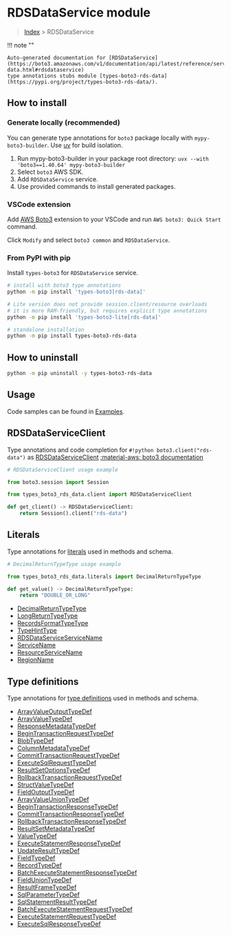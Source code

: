 #  RDSDataService module

> [Index](../README.md) > RDSDataService

!!! note ""

    Auto-generated documentation for [RDSDataService](https://boto3.amazonaws.com/v1/documentation/api/latest/reference/services/rds-data.html#rdsdataservice)
    type annotations stubs module [types-boto3-rds-data](https://pypi.org/project/types-boto3-rds-data/).

## How to install

### Generate locally (recommended)

You can generate type annotations for `boto3` package locally with `mypy-boto3-builder`.
Use [uv](https://docs.astral.sh/uv/getting-started/installation/) for build isolation.

1. Run mypy-boto3-builder in your package root directory: `uvx --with 'boto3==1.40.64' mypy-boto3-builder`
1. Select `boto3` AWS SDK.
1. Add `RDSDataService` service.
1. Use provided commands to install generated packages.


### VSCode extension

Add [AWS Boto3](https://marketplace.visualstudio.com/items?itemName=Boto3typed.boto3-ide)
extension to your VSCode and run `AWS boto3: Quick Start` command.

Click `Modify` and select `boto3 common` and `RDSDataService`.


### From PyPI with pip

Install `types-boto3` for `RDSDataService` service.

```bash
# install with boto3 type annotations
python -m pip install 'types-boto3[rds-data]'

# Lite version does not provide session.client/resource overloads
# it is more RAM-friendly, but requires explicit type annotations
python -m pip install 'types-boto3-lite[rds-data]'

# standalone installation
python -m pip install types-boto3-rds-data
```



## How to uninstall

```bash
python -m pip uninstall -y types-boto3-rds-data
```

## Usage

Code samples can be found in [Examples](./usage.md).

## RDSDataServiceClient

Type annotations and code completion for  `#!python boto3.client("rds-data")` as [RDSDataServiceClient](./client.md)
[:material-aws: boto3 documentation](https://boto3.amazonaws.com/v1/documentation/api/latest/reference/services/rds-data.html#RDSDataService.Client)

```python
# RDSDataServiceClient usage example

from boto3.session import Session

from types_boto3_rds_data.client import RDSDataServiceClient

def get_client() -> RDSDataServiceClient:
    return Session().client("rds-data")
```









## Literals

Type annotations for [literals](./literals.md) used in methods and schema.

```python
# DecimalReturnTypeType usage example

from types_boto3_rds_data.literals import DecimalReturnTypeType

def get_value() -> DecimalReturnTypeType:
    return "DOUBLE_OR_LONG"
```

- [DecimalReturnTypeType](./literals.md#decimalreturntypetype)
- [LongReturnTypeType](./literals.md#longreturntypetype)
- [RecordsFormatTypeType](./literals.md#recordsformattypetype)
- [TypeHintType](./literals.md#typehinttype)
- [RDSDataServiceServiceName](./literals.md#rdsdataserviceservicename)
- [ServiceName](./literals.md#servicename)
- [ResourceServiceName](./literals.md#resourceservicename)
- [RegionName](./literals.md#regionname)




## Type definitions

Type annotations for [type definitions](./type_defs.md) used in methods and schema.

- [ArrayValueOutputTypeDef](./type_defs.md#arrayvalueoutputtypedef)
- [ArrayValueTypeDef](./type_defs.md#arrayvaluetypedef)
- [ResponseMetadataTypeDef](./type_defs.md#responsemetadatatypedef)
- [BeginTransactionRequestTypeDef](./type_defs.md#begintransactionrequesttypedef)
- [BlobTypeDef](./type_defs.md#blobtypedef)
- [ColumnMetadataTypeDef](./type_defs.md#columnmetadatatypedef)
- [CommitTransactionRequestTypeDef](./type_defs.md#committransactionrequesttypedef)
- [ExecuteSqlRequestTypeDef](./type_defs.md#executesqlrequesttypedef)
- [ResultSetOptionsTypeDef](./type_defs.md#resultsetoptionstypedef)
- [RollbackTransactionRequestTypeDef](./type_defs.md#rollbacktransactionrequesttypedef)
- [StructValueTypeDef](./type_defs.md#structvaluetypedef)
- [FieldOutputTypeDef](./type_defs.md#fieldoutputtypedef)
- [ArrayValueUnionTypeDef](./type_defs.md#arrayvalueuniontypedef)
- [BeginTransactionResponseTypeDef](./type_defs.md#begintransactionresponsetypedef)
- [CommitTransactionResponseTypeDef](./type_defs.md#committransactionresponsetypedef)
- [RollbackTransactionResponseTypeDef](./type_defs.md#rollbacktransactionresponsetypedef)
- [ResultSetMetadataTypeDef](./type_defs.md#resultsetmetadatatypedef)
- [ValueTypeDef](./type_defs.md#valuetypedef)
- [ExecuteStatementResponseTypeDef](./type_defs.md#executestatementresponsetypedef)
- [UpdateResultTypeDef](./type_defs.md#updateresulttypedef)
- [FieldTypeDef](./type_defs.md#fieldtypedef)
- [RecordTypeDef](./type_defs.md#recordtypedef)
- [BatchExecuteStatementResponseTypeDef](./type_defs.md#batchexecutestatementresponsetypedef)
- [FieldUnionTypeDef](./type_defs.md#fielduniontypedef)
- [ResultFrameTypeDef](./type_defs.md#resultframetypedef)
- [SqlParameterTypeDef](./type_defs.md#sqlparametertypedef)
- [SqlStatementResultTypeDef](./type_defs.md#sqlstatementresulttypedef)
- [BatchExecuteStatementRequestTypeDef](./type_defs.md#batchexecutestatementrequesttypedef)
- [ExecuteStatementRequestTypeDef](./type_defs.md#executestatementrequesttypedef)
- [ExecuteSqlResponseTypeDef](./type_defs.md#executesqlresponsetypedef)

